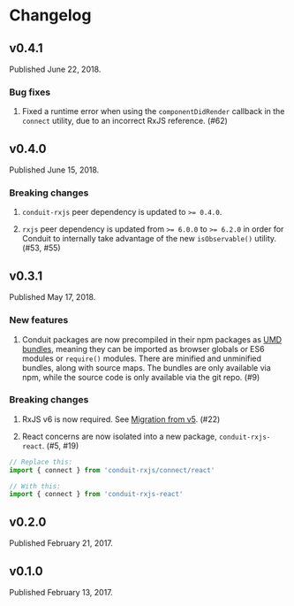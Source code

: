 # Changelog

## v0.4.1

Published June 22, 2018.

### Bug fixes

1. Fixed a runtime error when using the `componentDidRender` callback in the `connect` utility, due to an incorrect RxJS reference. (#62)

## v0.4.0

Published June 15, 2018.

### Breaking changes

1. `conduit-rxjs` peer dependency is updated to `>= 0.4.0`.

2. `rxjs` peer dependency is updated from `>= 6.0.0` to `>= 6.2.0` in order for Conduit to internally take advantage of the new `isObservable()` utility. (#53, #55)

## v0.3.1

Published May 17, 2018.

### New features

1. Conduit packages are now precompiled in their npm packages as [UMD bundles](https://github.com/umdjs/umd), meaning they can be imported as browser globals or ES6 modules or `require()` modules. There are minified and unminified bundles, along with source maps. The bundles are only available via npm, while the source code is only available via the git repo. (#9)

### Breaking changes

1. RxJS v6 is now required. See [Migration from v5](https://github.com/ReactiveX/rxjs/blob/6.2.0/MIGRATION.md). (#22)

2. React concerns are now isolated into a new package, `conduit-rxjs-react`. (#5, #19)

```js
// Replace this:
import { connect } from 'conduit-rxjs/connect/react'

// With this:
import { connect } from 'conduit-rxjs-react'
```

## v0.2.0

Published February 21, 2017.

## v0.1.0

Published February 13, 2017.
